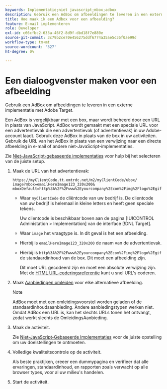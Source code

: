 ```yaml
---
keywords: Implementatie;niet javascript;mbox;adbox
description: Gebruik een AdBox om afbeeldingen te leveren in een externe implementatie met Adobe Target. Een AdBox is vergelijkbaar met een box, maar wordt bestuurd door een URL in plaats van JavaScript.
title: Hoe maak ik een Adbox voor een afbeelding?
feature: E-mail implementeren
role: Developer
exl-id: c66cfbc2-633a-46f2-8d9f-dbd18f7e880e
source-git-commit: 3c79b2ce70e456275ddf6774a35ae5c36f0ae99d
workflow-type: tm+mt
source-wordcount: '327'
ht-degree: 0%

---
```


# Een dialoogvenster maken voor een afbeelding

Gebruik een AdBox om afbeeldingen te leveren in een externe implementatie met Adobe Target.

Een AdBox is vergelijkbaar met een box, maar wordt beheerd door een URL in plaats van JavaScript. AdBox wordt gemaakt met een speciale URL voor een advertentievak die een advertentievak (of advertentievak) in uw Adobe-account laadt. Gebruik deze AdBox in plaats van de box in uw activiteiten. Gebruik de URL van het AdBox in plaats van een verwijzing naar een directe afbeelding in e-mail of andere niet-JavaScript-implementaties.

Zie [Niet-JavaScript-gebaseerde implementaties](/help/c-implementing-target/c-non-javascript-based-implementation/non-javascript-based-implementation.md#concept_4799C58B081A43F6B3B8CC25A8D5D7C4) voor hulp bij het selecteren van de juiste setup.

1. Maak de URL van het advertentievak:

   ```
   https://myClientCode.tt.omtrdc.net/m2/myClientCode/ubox/
   image?mbox=emailHeroImage123_320x200&
   mboxDefault=http%3A%2F%2Fwww%2Eyourcompany%2Ecom%2Fimg%2Flogo%2Egif
   ```

   * Waar `myClientCode` de cliëntcode van uw bedrijf is. De clientcode van uw bedrijf is helemaal in kleine letters en heeft geen speciale tekens.

      Uw clientcode is beschikbaar boven aan de pagina [!UICONTROL Administation > Implementation] van de interface [!DNL Target].

   * Waar `image` het vraagtype is. In dit geval is het een afbeelding.

   * Hierbij is `emailHeroImage123_320x200` de naam van de advertentievak.

   * Hierbij is `http%3A%2F%2Fwww%2Eyourcompany%2Ecom%2Fimg%2Flogo%2Egif` de standaardinhoud van de box. Dit moet een afbeelding zijn.

      Dit moet URL gecodeerd zijn en moet een absolute verwijzing zijn. Met de [HTML URL-coderingsreferentie](https://www.w3schools.com/tags/ref_urlencode.asp) kunt u snel URL&#39;s coderen.

1. Maak [Aanbiedingen omleiden](/help/c-experiences/c-manage-content/offer-redirect.md#task_33C80CD722564303B687948261484F94) voor elke alternatieve afbeelding.

   >[!NOTE]
   >
   >AdBox moet met een omleidingsvoorstel worden geladen of de standaardinhoudsaanbieding. Andere aanbiedingstypen werken niet. Omdat AdBox een URL is, kan het slechts URLs tonen het ontvangt, zodat werkt slechts de OmleidingsAanbieding.

1. Maak de activiteit.

   Zie [Niet-JavaScript-Gebaseerde Implementaties](/help/c-implementing-target/c-non-javascript-based-implementation/non-javascript-based-implementation.md#concept_4799C58B081A43F6B3B8CC25A8D5D7C4) voor de juiste opstelling om uw doelstellingen te ontmoeten.
1. Volledige kwaliteitscontrole op de activiteit.

   Als beste praktijken, creeer een dummypagina en verifieer dat alle ervaringen, standaardinhoud, en rapporten zoals verwacht op alle browser types, voor al uw milieu&#39;s handelen.

1. Start de activiteit.
